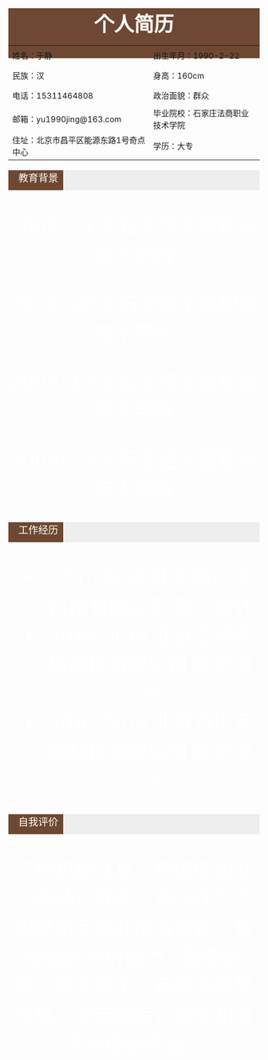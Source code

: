 

<div style="height:100px;background:#6e4832"><center style="font-size:40px;text-align:center;color:#fff"><b>个人简历</b>

<table>
    <tr style="height:40px" >
        <td>姓名：于静</td>
        <td>出生年月：1990-2-22</td>
    </tr>
     <tr style="height:40px" >
        <td>民族：汉</td>
        <td>身高：160cm</td>
    </tr>
     <tr style="height:40px" >
        <td>电话：15311464808</td>
        <td>政治面貌：群众</td>
    </tr>
     <tr style="height:40px"  >
        <td>邮箱：yu1990jing@163.com</td>
        <td>毕业院校：石家庄法商职业技术学院</td>
    </tr>
     <tr style="height:40px" >
        <td>住址：北京市昌平区能源东路1号奇点中心</td>
        <td>学历：大专</td>
    </tr>
</table>


<div style="height:40px;width:100%;background:#eee;">
    <p style="background:#6e4832;width:100px;line-heigth:40px;color:#fff;height:40px;padding-left:10px;font-size:20px;">
        教育背景
    </p></div>

2009-2012    石家庄法商职业技术学院

2009-2012    石家庄法商职业技术学院

2009-2012    石家庄法商职业技术学院

2009-2012    石家庄法商职业技术学院

<div style="height:40px;width:100%;background:#eee;">
    <p style="background:#6e4832;width:100px;line-heigth:40px;color:#fff;height:40px;padding-left:10px;font-size:20px;">
        工作经历
    </p></div>

- 2011-2014    北京聚亿企科技有限公司    网页设计
- 2014-2016    北京逗号网络科技有限公司  网页设计
- 2016-2018    北京百川互动科技有限公司   网页设计

<div style="height:40px;width:100%;background:#eee;">
    <p style="background:#6e4832;width:100px;line-heigth:40px;color:#fff;height:40px;padding-left:10px;font-size:20px;">
       自我评价
    </p></div>

工作积极认真，熟练应用办公自动化软件，善于在工作中提出问题并解决问题，有较强的分析能力，勤奋好学，踏实肯干，有较强的责任感。吃苦耐劳，喜欢和勇于迎接新挑战。

